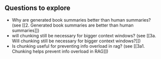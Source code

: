 ## Questions to explore

- Why are generated book summaries better than human summaries? (see [[2. Generated book summaries are better than human summaries]])
- will chunking still be necessary for bigger context windows? (see [[3a. Will chunking still be necessary for bigger context windows?]])
- Is chunking useful for preventing info overload in rag? (see [[3a1. Chunking helps prevent info overload in RAG]])